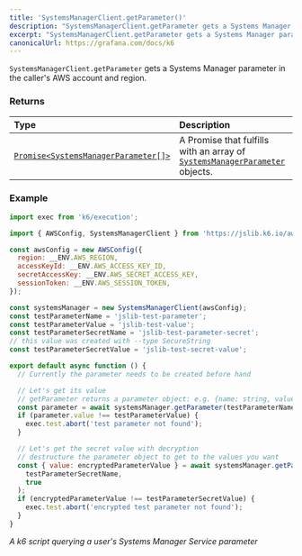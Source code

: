 ```yaml
---
title: 'SystemsManagerClient.getParameter()'
description: "SystemsManagerClient.getParameter gets a Systems Manager parameter in the caller's AWS account and region"
excerpt: "SystemsManagerClient.getParameter gets a Systems Manager parameter in the caller's AWS account and region"
canonicalUrl: https://grafana.com/docs/k6
---
```


`SystemsManagerClient.getParameter` gets a Systems Manager parameter in the caller's AWS account and region.

### Returns

| Type                                                        | Description                                                               |
| :---------------------------------------------------------- | :------------------------------------------------------------------------ |
| [`Promise<SystemsManagerParameter[]>`](/javascript-api/jslib/aws/systemsmanagerclient/systemsmanagerparameter/) | A Promise that fulfills with an array of [`SystemsManagerParameter`](/javascript-api/jslib/aws/systemsmanagerclient/systemsmanagerparameter/) objects. |

### Example

<CodeGroup labels={[]}>

```javascript
import exec from 'k6/execution';

import { AWSConfig, SystemsManagerClient } from 'https://jslib.k6.io/aws/0.11.0/ssm.js';

const awsConfig = new AWSConfig({
  region: __ENV.AWS_REGION,
  accessKeyId: __ENV.AWS_ACCESS_KEY_ID,
  secretAccessKey: __ENV.AWS_SECRET_ACCESS_KEY,
  sessionToken: __ENV.AWS_SESSION_TOKEN,
});

const systemsManager = new SystemsManagerClient(awsConfig);
const testParameterName = 'jslib-test-parameter';
const testParameterValue = 'jslib-test-value';
const testParameterSecretName = 'jslib-test-parameter-secret';
// this value was created with --type SecureString
const testParameterSecretValue = 'jslib-test-secret-value';

export default async function () {
  // Currently the parameter needs to be created before hand

  // Let's get its value
  // getParameter returns a parameter object: e.g. {name: string, value: string...}
  const parameter = await systemsManager.getParameter(testParameterName);
  if (parameter.value !== testParameterValue) {
    exec.test.abort('test parameter not found');
  }

  // Let's get the secret value with decryption
  // destructure the parameter object to get to the values you want
  const { value: encryptedParameterValue } = await systemsManager.getParameter(
    testParameterSecretName,
    true
  );
  if (encryptedParameterValue !== testParameterSecretValue) {
    exec.test.abort('encrypted test parameter not found');
  }
}
```

_A k6 script querying a user's Systems Manager Service parameter_

</CodeGroup>


